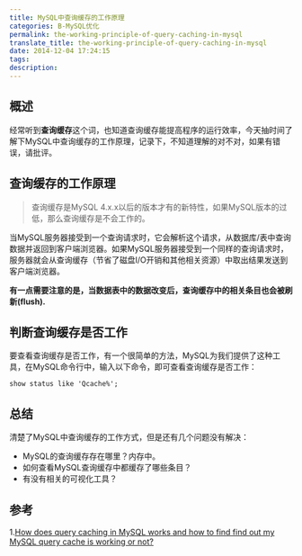 ```yaml
---
title: MySQL中查询缓存的工作原理
categories: B-MySQL优化
permalink: the-working-principle-of-query-caching-in-mysql
translate_title: the-working-principle-of-query-caching-in-mysql
date: 2014-12-04 17:24:15
tags:
description:
---
```

## 概述
经常听到**查询缓存**这个词，也知道查询缓存能提高程序的运行效率，今天抽时间了解下MySQL中查询缓存的工作原理，记录下，不知道理解的对不对，如果有错误，请批评。

## 查询缓存的工作原理
> 查询缓存是MySQL 4.x.x以后的版本才有的新特性，如果MySQL版本的过低，那么查询缓存是不会工作的。   

当MySQL服务器接受到一个查询请求时，它会解析这个请求，从数据库/表中查询数据并返回到客户端浏览器。如果MySQL服务器接受到一个同样的查询请求时，服务器就会从查询缓存（节省了磁盘I/O开销和其他相关资源）中取出结果发送到客户端浏览器。  

**有一点需要注意的是，当数据表中的数据改变后，查询缓存中的相关条目也会被刷新(flush).**  

## 判断查询缓存是否工作
要查看查询缓存是否工作，有一个很简单的方法，MySQL为我们提供了这种工具，在MySQL命令行中，输入以下命令，即可查看查询缓存是否工作：
```
show status like 'Qcache%';
```  

## 总结
清楚了MySQL中查询缓存的工作方式，但是还有几个问题没有解决：
* MySQL的查询缓存存在哪里？内存中。
* 如何查看MySQL查询缓存中都缓存了哪些条目？
* 有没有相关的可视化工具？

## 参考
1.[How does query caching in MySQL works and how to find find out my MySQL query cache is working or not?](http://www.cyberciti.biz/tips/how-does-query-caching-in-mysql-works-and-how-to-find-find-out-my-mysql-query-cache-is-working-or-not.html)



